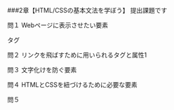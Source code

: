 ###2章【HTML/CSSの基本文法を学ぼう】
提出課題です

問１
Webページに表示させたい要素
<body>タグ

問２
リンクを飛ばすために用いられるタグと属性1
<a href=""></a>

問３
文字化けを防ぐ要素
<meta name="UTF-8">

問４
HTMLとCSSを紐づけるために必要な要素
<link rel="stylesheet" href="">

問５
<div class="content"></div>
<div class="content"></div>
<div class="content"></div>
